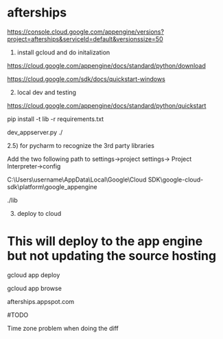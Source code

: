 # afterships

https://console.cloud.google.com/appengine/versions?project=afterships&serviceId=default&versionssize=50

1) install gcloud and do initalization

https://cloud.google.com/appengine/docs/standard/python/download

https://cloud.google.com/sdk/docs/quickstart-windows

2) local dev and testing

https://cloud.google.com/appengine/docs/standard/python/quickstart

pip install -t lib -r requirements.txt

dev_appserver.py ./

2.5) for pycharm to recognize the 3rd party libraries

Add the two following path to settings->project settings-> Project Interpreter->config

C:\Users\username\AppData\Local\Google\Cloud SDK\google-cloud-sdk\platform\google_appengine

./lib

3) deploy to cloud

# This will deploy to the app engine but not updating the source hosting

gcloud app deploy

gcloud app browse

afterships.appspot.com

#TODO

Time zone problem when doing the diff


